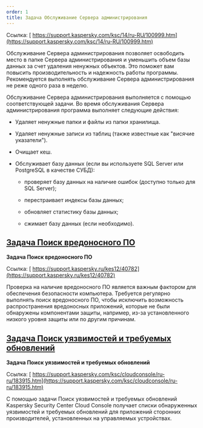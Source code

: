 ```yaml
---
order: 1
title: Задача Обслуживание Сервера администрирования
---
```


Ссылка: [  https://support.kaspersky.com/ksc/14/ru-RU/100999.htm](https://support.kaspersky.com/ksc/14/ru-RU/100999.htm)

Обслуживание Сервера администрирования позволяет освободить место в папке Сервера администрирования и уменьшить объем базы данных за счет удаления ненужных объектов. Это поможет вам повысить производительность и надежность работы программы. Рекомендуется выполнять обслуживание Сервера администрирования не реже одного раза в неделю.

Обслуживание Сервера администрирования выполняется с помощью соответствующей задачи. Во время обслуживания Сервера администрирования программа выполняет следующие действия:

-  Удаляет ненужные папки и файлы из папки хранилища.

-  Удаляет ненужные записи из таблиц (также известные как "висячие указатели").

-  Очищает кеш.

-  Обслуживает базу данных (если вы используете SQL Server или PostgreSQL в качестве СУБД):

   -  проверяет базу данных на наличие ошибок (доступно только для SQL Server);

   -  перестраивает индексы базы данных;

   -  обновляет статистику базы данных;

   -  сжимает базу данных (если необходимо).

## [**Задача Поиск вредоносного ПО**](https://wiki.yandex.ru/homepage/texnicheskie-voprosy/kaspesky/zadachi-kasperskogo/#zadacha-poisk-vredonosnogo-po)

**Задача Поиск вредоносного ПО**

Ссылка: [  https://support.kaspersky.ru/kes12/40782](https://support.kaspersky.ru/kes12/40782)

Проверка на наличие вредоносного ПО является важным фактором для обеспечения безопасности компьютера. Требуется регулярно выполнять поиск вредоносного ПО, чтобы исключить возможность распространения вредоносных приложений, которые не были обнаружены компонентами защиты, например, из-за установленного низкого уровня защиты или по другим причинам.

## [**Задача Поиск уязвимостей и требуемых обновлений**](https://wiki.yandex.ru/homepage/texnicheskie-voprosy/kaspesky/zadachi-kasperskogo/#zadacha-poisk-uyazvimostej-i-trebuemyh-obnovlenij)

**Задача Поиск уязвимостей и требуемых обновлений**

Ссылка: [  https://support.kaspersky.com/ksc/cloudconsole/ru-ru/183915.htm](https://support.kaspersky.com/ksc/cloudconsole/ru-ru/183915.htm)

С помощью задачи Поиск уязвимостей и требуемых обновлений Kaspersky Security Center Cloud Console получает списки обнаруженных уязвимостей и требуемых обновлений для приложений сторонних производителей, установленных на управляемых устройствах.